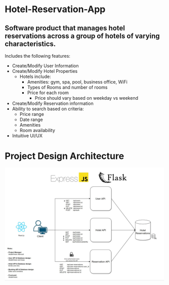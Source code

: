 # Hotel-Reservation-App
## Software product that manages hotel reservations across a group of hotels of varying characteristics.
Includes the following features: 
* Create/Modify User Information
* Create/Modify Hotel Properties
  * Hotels include:
    * Amenities: gym, spa, pool, business office, WiFi
    * Types of Rooms and number of rooms
    * Price for each room
        * Price should vary based on weekday vs weekend
* Create/Modify Reservation information
* Ability to search based on criteria:
  * Price range
  * Date range
  * Amenities
  * Room availability
* Intuitive UI/UX

# Project Design Architecture
![Project Design](Project-Design.jpg)
